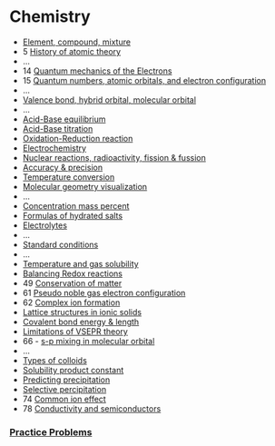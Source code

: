 ﻿# Chemistry

- [Element, compound, mixture](element-compound-mixture)
- 5 [History of atomic theory](history-of-atomic-theory)
- ...
- 14 [Quantum mechanics of the Electrons](quantum-mechanics-of-the-electrons)
- 15 [Quantum numbers, atomic orbitals, and electron configuration](quantum-numbers-atomic-orbitals-electron-configuration)
- ...
- [Valence bond, hybrid orbital, molecular orbital](valence-bond-hybrid-bond-molecular-orbital)
- ...
- [Acid-Base equilibrium](acid-base-equilibrium)
- [Acid-Base titration](acid-base-titration)
- [Oxidation-Reduction reaction](oxidation-reduction-reaction)
- [Electrochemistry](electrochemistry)
- [Nuclear reactions, radioactivity, fission & fussion](nuclear-reactions)
- [Accuracy & precision](accuracy-and-precission)
- [Temperature conversion](temperature-conversion)
- [Molecular geometry visualization](molecular-geometry-visualization)
- ...
- [Concentration mass percent](concentration-mass-percent)
- [Formulas of hydrated salts](formulas-of-hydrated-salts)
- [Electrolytes](electrolytes)
- ...
- [Standard conditions](standard-conditions)
- ...
- [Temperature and gas solubility](temperature-gas-solubility)
- [Balancing Redox reactions](balancing-redox-reactions)
- 49 [Conservation of matter](conservation-of-matter)
- 61 [Pseudo noble gas electron configuration](pseudo-noble-gas-electron-configuration)
- 62 [Complex ion formation](complex-ion-formation)
- [Lattice structures in ionic solids](lattice-structures-in-ionic-solids)
- [Covalent bond energy & length](covalent-bond-energy-length)
- [Limitations of VSEPR theory](limitations-of-vsepr)
- 66 - [s-p mixing in molecular orbital](s-p-mixing-molecular-orbital)
- ...
- [Types of colloids](types-of-colloids)
- [Solubility product constant](solubility-product-constant)
- [Predicting precipitation](predicting-precipitation)
- [Selective percipitation](selective-percipitation)
- 74 [Common ion effect](common-ion-effect)
- 78 [Conductivity and semiconductors](conductivity-and-semiconductors)

### [Practice Problems](practice-problems/index)